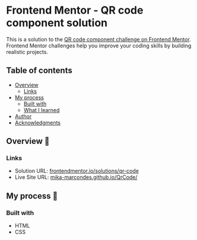 # Frontend Mentor - QR code component solution

This is a solution to the [QR code component challenge on Frontend Mentor](https://www.frontendmentor.io/challenges/qr-code-component-iux_sIO_H). Frontend Mentor challenges help you improve your coding skills by building realistic projects. 

## Table of contents

- [Overview](#overview)
    - [Links](#links)
- [My process](#my-process)
    - [Built with](#built-with)
    - [What I learned](#what-i-learned)
- [Author](#author)
- [Acknowledgments](#acknowledgments)

## Overview 👀

### Links

- Solution URL: [frontendmentor.io/solutions/qr-code](https://www.frontendmentor.io/solutions/qr-code-challange-3fPXHIKyd)
- Live Site URL: [mika-marcondes.github.io/QrCode/](https://mika-marcondes.github.io/QrCode/)

## My process 🔎

### Built with

- HTML
- CSS
